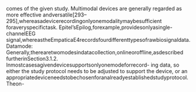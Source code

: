 comes of the given study. Multimodal devices are generally regarded as more effective
andversatile[293–295],whereasadevicerecordingonlyonemodalitymaybesufficient
foraveryspecifictask. Epitel’sEpilog,forexample,providesonlyasingle-channelEEG
signal,whereastheEmpaticaE4recordsfourdifferenttypesofrawbiosignaldata.
Datamode: Generally,therearetwomodesindatacollection,onlineoroffline,asdescribed
furtherinSection3.1.2. Inmostcasesagivendevicesupportsonlyonemodeforrecord-
ing data, so either the study protocol needs to be adjusted to support the device, or an
appropriatedeviceneedstobechosenforanalreadyestablishedstudyprotocol. Theon-